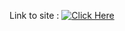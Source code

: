 Link to site :
[![Click Here](https://img.shields.io/badge/Click-Here-brightgreen)]([https://github.com](https://Meliodas-Demonking.github.io/txt/))
